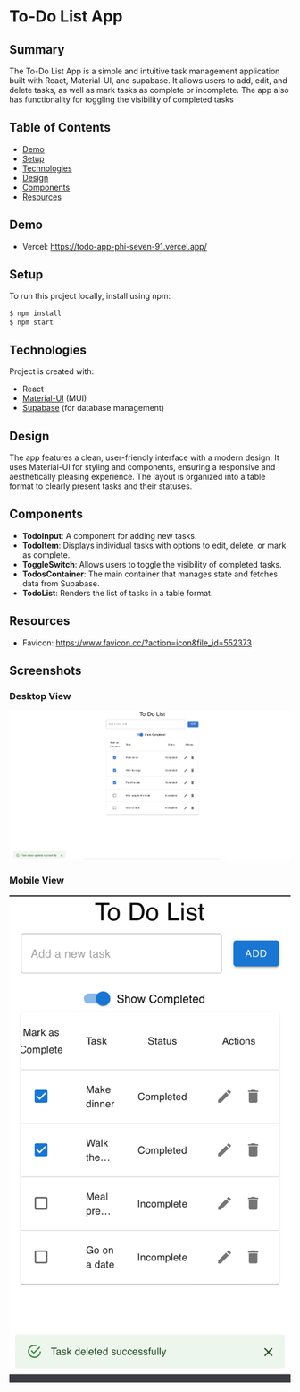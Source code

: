 # To-Do List App

## Summary

The To-Do List App is a simple and intuitive task management application built with React, Material-UI, and supabase. It allows users to add, edit, and delete tasks, as well as mark tasks as complete or incomplete. The app also has functionality for toggling the visibility of completed tasks

## Table of Contents
- [Demo](#demo)
- [Setup](#setup)
- [Technologies](#technologies)
- [Design](#design)
- [Components](#components)
- [Resources](#resources)

## Demo
- Vercel: https://todo-app-phi-seven-91.vercel.app/

## Setup
To run this project locally, install using npm:

```
$ npm install
$ npm start
```

## Technologies
Project is created with:

- React
- [Material-UI](https://mui.com/) (MUI)
- [Supabase](https://supabase.com/) (for database management)

## Design

The app features a clean, user-friendly interface with a modern design. It uses Material-UI for styling and components, ensuring a responsive and aesthetically pleasing experience. The layout is organized into a table format to clearly present tasks and their statuses.

## Components

- **TodoInput**: A component for adding new tasks.
- **TodoItem**: Displays individual tasks with options to edit, delete, or mark as complete.
- **ToggleSwitch**: Allows users to toggle the visibility of completed tasks.
- **TodosContainer**: The main container that manages state and fetches data from Supabase.
- **TodoList**: Renders the list of tasks in a table format.

## Resources
- Favicon: https://www.favicon.cc/?action=icon&file_id=552373

## Screenshots

### Desktop View
![Desktop View](public/desktop.png)

### Mobile View
![Mobile View](public/mobile.png)
